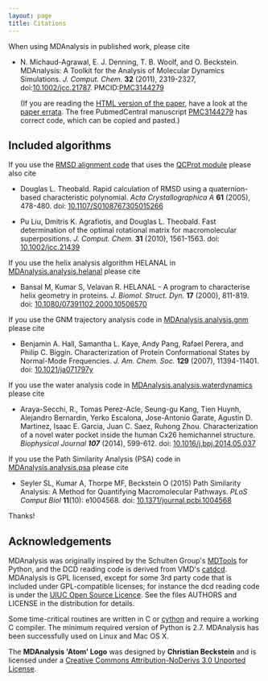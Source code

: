 ```yaml
---
layout: page
title: Citations
---
```


When using MDAnalysis in published work, please cite

 * <a name="MichaudAgrawal2011"></a>N. Michaud-Agrawal, E. J. Denning, T. B. Woolf, and
   O. Beckstein. MDAnalysis: A Toolkit for the Analysis of Molecular Dynamics
   Simulations. *J. Comput. Chem.* **32** (2011), 2319-2327,
   doi:[10.1002/jcc.21787](http://dx.doi.org/10.1002/jcc.21787).
   PMCID:[PMC3144279](http://www.ncbi.nlm.nih.gov/pmc/articles/PMC3144279/)

   (If you are reading the [HTML version of the
   paper](http://onlinelibrary.wiley.com/doi/10.1002/jcc.21787/full),
   have a look at the [paper
   errata]({{site.baseurl}}pages/errata).
   The free PubmedCentral manuscript
   [PMC3144279](http://www.ncbi.nlm.nih.gov/pmc/articles/PMC3144279/)
   has correct code, which can be copied and pasted.)

## <a name="IncludedAlgorithms"></a>Included algorithms ##

If you use the [RMSD alignment
code](https://pythonhosted.org/MDAnalysis/documentation_pages/analysis/align.html)
that uses the [QCProt
module](https://pythonhosted.org/MDAnalysis/documentation_pages/core/qcprot.html)
please also cite

 * Douglas L. Theobald. Rapid calculation of RMSD using a quaternion-based
   characteristic polynomial. *Acta Crystallographica A* **61** (2005),
   478-480. doi: [10.1107/S0108767305015266](http://doi.org/10.1107/S0108767305015266)

 * Pu Liu, Dmitris K. Agrafiotis, and Douglas L. Theobald. Fast determination
   of the optimal rotational matrix for macromolecular
   superpositions. *J. Comput. Chem.* **31** (2010), 1561-1563. doi:
   [10.1002/jcc.21439](http://doi.org/10.1002/jcc.21439)

If you use the helix analysis algorithm HELANAL in
[MDAnalysis.analysis.helanal](https://pythonhosted.org/MDAnalysis/documentation_pages/analysis/helanal.html)
please cite

 * Bansal M, Kumar S, Velavan R. HELANAL - A program to characterise helix
   geometry in proteins. *J. Biomol. Struct. Dyn.* **17** (2000),
   811-819. doi:
   [10.1080/07391102.2000.10506570](http://doi.org/10.1080/07391102.2000.10506570)

If you use the GNM trajectory analysis code in
[MDAnalysis.analysis.gnm](https://pythonhosted.org/MDAnalysis/documentation_pages/analysis/gnm.html)
please cite

 * Benjamin A. Hall, Samantha L. Kaye, Andy Pang, Rafael Perera, and Philip
   C. Biggin. Characterization of Protein Conformational States by Normal-Mode
   Frequencies. *J. Am. Chem. Soc.* **129** (2007), 11394-11401. doi:
   [10.1021/ja071797y](http://doi.org/10.1021/ja071797y)

If you use the water analysis code in
[MDAnalysis.analysis.waterdynamics](https://pythonhosted.org/MDAnalysis/documentation_pages/analysis/waterdynamics.html)
please cite

 * Araya-Secchi, R., Tomas Perez-Acle, Seung-gu Kang, Tien Huynh,
   Alejandro Bernardin, Yerko Escalona, Jose-Antonio Garate, Agustin
   D. Martinez, Isaac E. Garcia, Juan C. Saez, Ruhong
   Zhou. Characterization of a novel water pocket inside the human
   Cx26 hemichannel structure. *Biophysical Journal* ***107*** (2014),
   599-612. doi: [10.1016/j.bpj.2014.05.037](http://doi.org/10.1016/j.bpj.2014.05.037)

If you use the Path Similarity Analysis (PSA) code in
[MDAnalysis.analysis.psa](https://pythonhosted.org/MDAnalysis/documentation_pages/analysis/psa.html)
please cite

 * Seyler SL, Kumar A, Thorpe MF, Beckstein O (2015) Path Similarity
   Analysis: A Method for Quantifying Macromolecular Pathways. *PLoS
   Comput Biol* **11**(10): e1004568. doi: [10.1371/journal.pcbi.1004568](http://dx.doi.org/10.1371/journal.pcbi.1004568)

Thanks!


## Acknowledgements

MDAnalysis was originally inspired by the Schulten Group's
[MDTools](http://www.ks.uiuc.edu/Development/MDTools/) for Python, and the DCD
reading code is derived from VMD's
[catdcd](http://www.ks.uiuc.edu/Development/MDTools/catdcd/). MDAnalysis is GPL
licensed, except for some 3rd party code that is included under GPL-compatible
licenses; for instance the dcd reading code is under the [UIUC Open Source
Licence](http://www.ks.uiuc.edu/Development/MDTools/catdcd/license.html). See
the files AUTHORS and LICENSE in the distribution for details.

Some time-critical routines are written in C or [cython](http://cython.org) and
require a working C compiler. The minimum required version of Python is
2.7. MDAnalysis has been successfully used on Linux and Mac OS X.

The **MDAnalysis 'Atom' Logo** was designed by **Christian Beckstein** and is
licensed under a [Creative Commons Attribution-NoDerivs 3.0 Unported
License](http://creativecommons.org/licenses/by-nd/3.0/).
